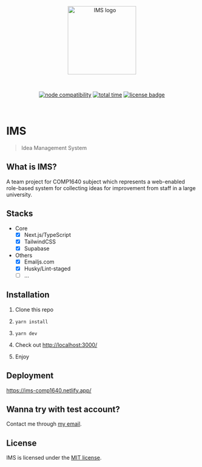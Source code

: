 <p align="center">
  <a href="https://ims-comp1640.netlify.app/" target="_blank" rel="noopener noreferrer">
    <img width="180" src="https://ims-comp1640.netlify.app/icon-logo.svg" alt="IMS logo">
  </a>
</p>
<br/>
<p align="center">
  <a href="https://app.netlify.com/sites/ims-comp1640/deploys"><img src="https://api.netlify.com/api/v1/badges/372f3d9e-42bb-453e-9610-b04eff26eca6/deploy-status" alt="node compatibility"></a>
  <a href="https://wakatime.com/badge/user/d6421665-4d44-4679-9950-30e9a0dcd423/project/9c5ace1c-784d-41c9-a6b8-f04bdb319169"><img src="https://wakatime.com/badge/user/d6421665-4d44-4679-9950-30e9a0dcd423/project/9c5ace1c-784d-41c9-a6b8-f04bdb319169.svg" alt="total time"></a>
  <a href="https://github.com/COMP1640-GROUP49/IMS"><img src="https://img.shields.io/github/license/COMP1640-GROUP49/IMS?style=flat" alt="license badge"></a>
</p>
<br/>

# IMS

> Idea Management System

## What is IMS?

A team project for COMP1640 subject which represents a web-enabled role-based system for collecting ideas for improvement from staff in a large university.

## Stacks

- Core
  - [x] Next.js/TypeScript
  - [x] TailwindCSS
  - [x] Supabase
- Others
  - [x] Emailjs.com
  - [x] Husky/Lint-staged
  - [ ] ...

## Installation

1. Clone this repo

2. `yarn install`

3. `yarn dev`

4. Check out [http://localhost:3000/](http://localhost:3000/)

5. Enjoy

## Deployment

<https://ims-comp1640.netlify.app/>

## Wanna try with test account?

Contact me through [my email](mailto:phulngcs18529@fpt.edu.vn).

## License

IMS is licensed under the [MIT license](https://github.com/COMP1640-GROUP49/IMS/blob/main/README.md).
